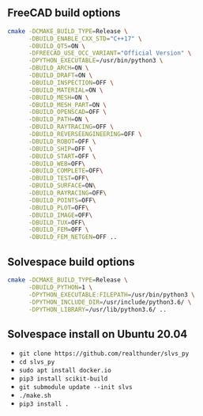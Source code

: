 ## FreeCAD build options

```bash
cmake -DCMAKE_BUILD_TYPE=Release \
      -DBUILD_ENABLE_CXX_STD="C++17" \
      -DBUILD_QT5=ON \
      -DFREECAD_USE_OCC_VARIANT="Official Version" \
      -DPYTHON_EXECUTABLE=/usr/bin/python3 \
      -DBUILD_ARCH=ON \
      -DBUILD_DRAFT=ON \
      -DBUILD_INSPECTION=OFF \
      -DBUILD_MATERIAL=ON \
      -DBUILD_MESH=ON \
      -DBUILD_MESH_PART=ON \
      -DBUILD_OPENSCAD=OFF \
      -DBUILD_PATH=ON \
      -DBUILD_RAYTRACING=OFF \
      -DBUILD_REVERSEENGINEERING=OFF \
      -DBUILD_ROBOT=OFF \
      -DBUILD_SHIP=OFF \
      -DBUILD_START=OFF \
      -DBUILD_WEB=OFF\
      -DBUILD_COMPLETE=OFF\
      -DBUILD_TEST=OFF\
      -DBUILD_SURFACE=ON\
      -DBUILD_RAYRACING=OFF\
      -DBUILD_POINTS=OFF\
      -DBUILD_PLOT=OFF\
      -DBUILD_IMAGE=OFF\
      -DBUILD_TUX=OFF\
      -DBUILD_FEM=OFF \
      -DBUILD_FEM_NETGEN=OFF ..
  ```


## Solvespace build options

```bash
cmake -DCMAKE_BUILD_TYPE=Release \
      -DBUILD_PYTHON=1 \
      -DPYTHON_EXECUTABLE:FILEPATH=/usr/bin/python3 \
      -DPYTHON_INCLUDE_DIR=/usr/include/python3.6/ \
      -DPYTHON_LIBRARY=/usr/lib/python3.6/ ..
```

## Solvespace install on Ubuntu 20.04

* `git clone https://github.com/realthunder/slvs_py`
* `cd slvs_py`
* `sudo apt install docker.io`
* `pip3 install scikit-build`
* `git submodule update --init slvs`
* `./make.sh`
* `pip3 install .`
